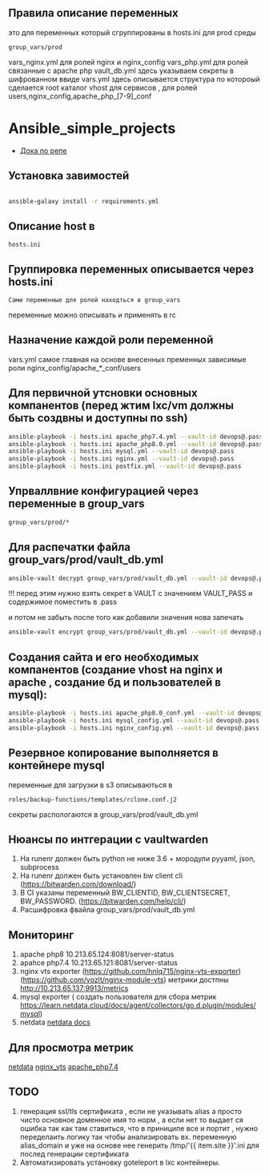 ## Правила описание переменных 

это для переменных который сгруппированы в  hosts.ini для prod среды
```    
group_vars/prod
 ```
vars_nginx.yml для ролей nginx и nginx_config
vars_php.yml для ролей связанные с apache php
vault_db.yml здесь указываем секреты в шифрованном ввиде 
vars.yml здесь описывается структура по котороый сделается root каталог vhost для сервисов , для ролей users,nginx_config,apache_php_[7-9]_conf


# Ansible_simple_projects

- [Дока по репе](https://docs.google.com/document/d/1eD3OtcpRB86voVRGBhQZfd2lFFoWIwGgJF5zUsH_yaw/edit?usp=sharing)

## Установка завимостей 

```sh

ansible-galaxy install -r requirements.yml
```

## Описание host в 
```
hosts.ini
``` 

## Группировка переменных описывается через hosts.ini
```
Сами переменные для ролей находться в group_vars
```
переменные можно описывать и применять в rc 



## Назначение каждой роли переменной 

vars.yml самое главная на основе внесенных пременных зависимые роли nginx_config/apache_*_conf/users



## Для первичной утсновки основных компанентов (перед жтим lxc/vm должны быть создвны и доступны по ssh)

```sh
ansible-playbook -i hosts.ini apache_php7.4.yml --vault-id devops@.pass
ansible-playbook -i hosts.ini apache_php8.0.yml --vault-id devops@.pass
ansible-playbook -i hosts.ini mysql.yml --vault-id devops@.pass
ansible-playbook -i hosts.ini nginx.yml --vault-id devops@.pass
ansible-playbook -i hosts.ini postfix.yml --vault-id devops@.pass
```

## Упрваллвние конфигурацией через переменные в group_vars

```sh
group_vars/prod/*
```

## Для распечатки файла group_vars/prod/vault_db.yml 

```sh
ansible-vault decrypt group_vars/prod/vault_db.yml --vault-id devops@.pass
```

!!! перед этим нужно взять секрет в VAULT с значением VAULT_PASS и содержимое поместить в .pass

и потом не забыть после того как добавили значения нова запечать 

```sh
ansible-vault encrypt group_vars/prod/vault_db.yml --vault-id devops@.pass
```

## Создания сайта и его необходимых компанентов (создание vhost на nginx и apache , создание бд и пользователей в mysql):

```sh
ansible-playbook -i hosts.ini apache_php8.0_conf.yml --vault-id devops@.pass
ansible-playbook -i hosts.ini mysql_config.yml --vault-id devops@.pass
ansible-playbook -i hosts.ini nginx_config.yml --vault-id devops@.pass
```


## Резервное копирование выполняется в контейнере mysql 
переменные для загрузки в s3 описываються в   
```
roles/backup-functions/templates/rclone.conf.j2
```
секреты распологаются в group_vars/prod/vault_db.yml

## Нюансы по интгерации с vaultwarden 
1. На runenr должен быть python не ниже 3.6 + мородули pyyaml, json, subprocess
2. На runenr должен быть установлен bw client cli  (https://bitwarden.com/download/)
3. В CI указаны переменный BW_CLIENTID, BW_CLIENTSECRET, BW_PASSWORD. (https://bitwarden.com/help/cli/)
4. Расшифровка фвайла group_vars/prod/vault_db.yml


## Мониторинг 
1. apache php8  10.213.65.124:8081/server-status
2. apahce php7.4  10.213.65.121:8081/server-status 
3. nginx vts exporter (https://github.com/hnlq715/nginx-vts-exporter) (https://github.com/vozlt/nginx-module-vts) метрики достпны http://10.213.65.137:9913/metrics
4. mysql exporter ( создать пользователя  для  сбора метрик https://learn.netdata.cloud/docs/agent/collectors/go.d.plugin/modules/mysql)
5. netdata [netdata docs](https://learn.netdata.cloud/docs/agent/collectors/go.d.plugin/modules/apache)

## Для просмотра метрик
[netdata](http://status-test.w6p.ru/live)
[nginx_vts](http://status-test.w6p.ru/nginx_status)
[apache_php7.4](http://status-test.w6p.ru/server-status)


## TODO 

1. генерация ssl/tls сертификата , если не указывать alias а просто чисто основное доменное имя то норм , а если нет то выдает ся ошибка так как там ставиться, что в приниципе все и портит , нужно переделаить логику так чтобы анализировать вх. переменную alias_domain и уже на основе нее генерить /tmp/'{{ item.site }}'.ini для послед генерации сертификата
2. Автоматизировать установку goteleport в lxc контейнеры. 


